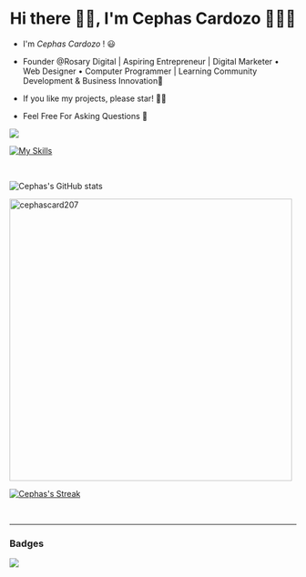 <h1 align='center'> Hi there 👋🏻, I'm Cephas Cardozo 🧑🏻‍💻</h1>


- I'm *Cephas Cardozo* ! :smiley: <br>
- Founder @Rosary Digital | Aspiring Entrepreneur | Digital Marketer • Web Designer • Computer Programmer | Learning Community Development & Business Innovation🚀<br>

- If you like my projects, please star! 🌟🙏 <br>
- Feel Free For Asking Questions 💪 <br>

![](https://komarev.com/ghpvc/?username=cephascard0207&style=flat-square)

  <!--<img src="https://img.shields.io/badge/html5%20-%23e34f26.svg?&style=for-the-badge&logo=html5&logoColor=white" />&nbsp;&nbsp;
  <img src="https://img.shields.io/badge/css3%20-%23e34f26.svg?&style=for-the-badge&logo=css3&logoColor=white" />&nbsp;&nbsp;
  <img src="https://img.shields.io/badge/js%20-%23e34f26.svg?&style=for-the-badge&logo=js&logoColor=black"/>&nbsp;&nbsp;
  <img alt="Python" src="https://img.shields.io/badge/python%20-%2314354C.svg?&style=for-the-badge&logo=python&logoColor=white"/>&nbsp;&nbsp;
  <img alt="Git" src="https://img.shields.io/badge/git%20-%23F05033.svg?&style=for-the-badge&logo=git&logoColor=white"/>&nbsp;&nbsp;
  ![Bootstrap](https://img.shields.io/badge/Bootstrap-222222?style=for-the-badge&logo=bootstrap&logoColor=white)
  -->
[![My Skills](https://skillicons.dev/icons?i=html,css,py,django,webflow,figma,git,github,mysql,postgres,bootstrap,php)](https://skillicons.dev)
<!--js-->

<br>

![Cephas's GitHub stats](https://jolibois-readme-stats.vercel.app/api?username=cephascard0207&show_icons=true&theme=radical&include_all_commits=true&count_private=true)

<p><img align="center" width="496px" src="https://github-readme-stats.vercel.app/api/top-langs?username=cephascard0207&show_icons=true&locale=en&layout=compact&theme=radical" alt="cephascard207" /></p>

[![Cephas's Streak](http://github-readme-streak-stats.herokuapp.com?user=cephascard0207&theme=radical&fire=yellow&currStreakNum=yellow)](https://github.com/cephascard0207)

<br><hr>
<h3>Badges</h3>
<img src="https://holopin.me/cephascard0207#">
